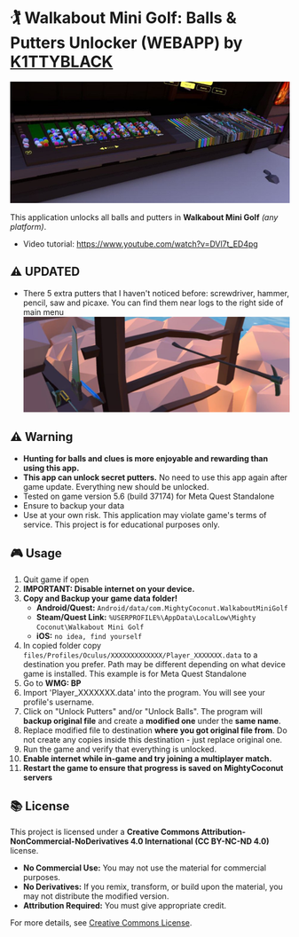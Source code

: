 # 🏌️ Walkabout Mini Golf: Balls & Putters Unlocker (WEBAPP) by [K1TTYBLACK](https://horizon.meta.com/profile/112795680903761/)

![Preview Image](images/preview.jpg)

This application unlocks all balls and putters in **Walkabout Mini Golf** *(any platform)*.
- Video tutorial: https://www.youtube.com/watch?v=DVl7t_ED4pg

## ⚠️ UPDATED
- There 5 extra putters that I haven't noticed before: screwdriver, hammer, pencil, saw and picaxe. You can find them near logs to the right side of main menu
![Preview Image 2](images/preview2.png)

## ⚠️ Warning

- **Hunting for balls and clues is more enjoyable and rewarding than using this app.**
- **This app can unlock secret putters.** No need to use this app again after game update. Everything new should be unlocked.
- Tested on game version 5.6 (build 37174) for Meta Quest Standalone
- Ensure to backup your data
- Use at your own risk. This application may violate game's terms of service. This project is for educational purposes only.


## 🎮 Usage
1. Quit game if open
2. **IMPORTANT: Disable internet on your device.**
3. **Copy and Backup your game data folder!**
   - **Android/Quest:** `Android/data/com.MightyCoconut.WalkaboutMiniGolf`
   - **Steam/Quest Link:** `%USERPROFILE%\AppData\LocalLow\Mighty Coconut\Walkabout Mini Golf`
   - **iOS:** `no idea, find yourself`
4. In copied folder copy `files/Profiles/Oculus/XXXXXXXXXXXXX/Player_XXXXXXX.data` to a destination you prefer. Path may be different depending on what device game is installed. This example is for Meta Quest Standalone
5. Go to **WMG: BP** 
6. Import 'Player_XXXXXXX.data' into the program. You will see your profile's username.
7. Click on "Unlock Putters" and/or "Unlock Balls". The program will **backup original file** and create a **modified one** under the **same name**.
8. Replace modified file to destination **where you got original file from**. Do not create any copies inside this destination - just replace original one.
9. Run the game and verify that everything is unlocked.
10. **Enable internet while in-game and try joining a multiplayer match.**
11. **Restart the game to ensure that progress is saved on MightyCoconut servers**

## 📚 License
This project is licensed under a **Creative Commons Attribution-NonCommercial-NoDerivatives 4.0 International (CC BY-NC-ND 4.0)** license.

- **No Commercial Use:** You may not use the material for commercial purposes.
- **No Derivatives:** If you remix, transform, or build upon the material, you may not distribute the modified version.
- **Attribution Required:** You must give appropriate credit.

For more details, see [Creative Commons License](https://creativecommons.org/licenses/by-nc-nd/4.0/).

